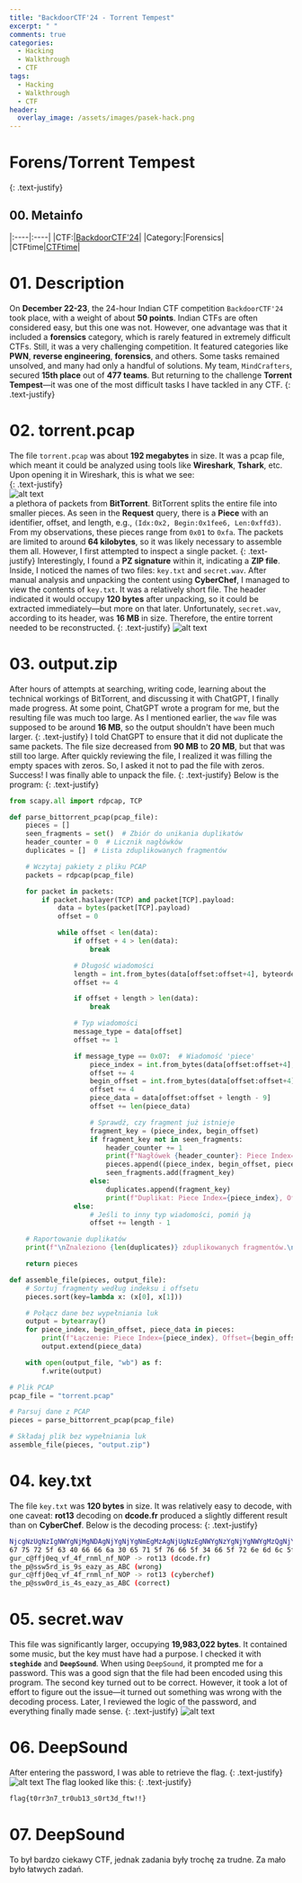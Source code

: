 ```yaml
---
title: "BackdoorCTF'24 - Torrent Tempest"
excerpt: " "
comments: true
categories:
  - Hacking
  - Walkthrough
  - CTF
tags:
  - Hacking
  - Walkthrough
  - CTF
header:
  overlay_image: /assets/images/pasek-hack.png
---
```

# Forens/Torrent Tempest
{: .text-justify}

## 00. Metainfo

|:----|:----|
|CTF:|[BackdoorCTF'24](https://backdoor.infoseciitr.in/)|
|Category:|Forensics|
|CTFtime|[CTFtime](https://ctftime.org/event/2540)|


# 01. Description
On **December 22-23**, the 24-hour Indian CTF competition `BackdoorCTF'24` took place, with a weight of about **50 points**. Indian CTFs are often considered easy, but this one was not. However, one advantage was that it included a **forensics** category, which is rarely featured in extremely difficult CTFs. Still, it was a very challenging competition. It featured categories like **PWN**, **reverse engineering**, **forensics**, and others. Some tasks remained unsolved, and many had only a handful of solutions.
My team, `MindCrafters`, secured **15th place** out of **477 teams**. But returning to the challenge **Torrent Tempest**—it was one of the most difficult tasks I have tackled in any CTF.
{: .text-justify}

# 02. torrent.pcap
The file `torrent.pcap` was about **192 megabytes** in size. It was a pcap file, which meant it could be analyzed using tools like **Wireshark**, **Tshark**, etc. Upon opening it in Wireshark, this is what we see:  
{: .text-justify}  
![alt text](/assets/images/hacking/2024/05/01.png)  
a plethora of packets from **BitTorrent**. BitTorrent splits the entire file into smaller pieces. As seen in the **Request** query, there is a **Piece** with an identifier, offset, and length, e.g., `(Idx:0x2, Begin:0x1fee6, Len:0xffd3)`. From my observations, these pieces range from `0x01` to `0xfa`. The packets are limited to around **64 kilobytes**, so it was likely necessary to assemble them all. However, I first attempted to inspect a single packet.
{: .text-justify}
Interestingly, I found a **PZ signature** within it, indicating a **ZIP file**. Inside, I noticed the names of two files: `key.txt` and `secret.wav`. After manual analysis and unpacking the content using **CyberChef**, I managed to view the contents of `key.txt`. It was a relatively short file. The header indicated it would occupy **120 bytes** after unpacking, so it could be extracted immediately—but more on that later. Unfortunately, `secret.wav`, according to its header, was **16 MB** in size. Therefore, the entire torrent needed to be reconstructed.
{: .text-justify}
![alt text](/assets/images/hacking/2024/05/02.png)

# 03. output.zip
After hours of attempts at searching, writing code, learning about the technical workings of BitTorrent, and discussing it with ChatGPT, I finally made progress. At some point, ChatGPT wrote a program for me, but the resulting file was much too large. As I mentioned earlier, the `wav` file was supposed to be around **16 MB**, so the output shouldn't have been much larger. 
{: .text-justify}
I told ChatGPT to ensure that it did not duplicate the same packets. The file size decreased from **90 MB** to **20 MB**, but that was still too large. After quickly reviewing the file, I realized it was filling the empty spaces with zeros. So, I asked it not to pad the file with zeros. Success! I was finally able to unpack the file.
{: .text-justify}
Below is the program:
{: .text-justify}
```python
from scapy.all import rdpcap, TCP

def parse_bittorrent_pcap(pcap_file):
    pieces = []
    seen_fragments = set()  # Zbiór do unikania duplikatów
    header_counter = 0  # Licznik nagłówków
    duplicates = []  # Lista zduplikowanych fragmentów

    # Wczytaj pakiety z pliku PCAP
    packets = rdpcap(pcap_file)

    for packet in packets:
        if packet.haslayer(TCP) and packet[TCP].payload:
            data = bytes(packet[TCP].payload)
            offset = 0

            while offset < len(data):
                if offset + 4 > len(data):
                    break

                # Długość wiadomości
                length = int.from_bytes(data[offset:offset+4], byteorder='big')
                offset += 4

                if offset + length > len(data):
                    break

                # Typ wiadomości
                message_type = data[offset]
                offset += 1

                if message_type == 0x07:  # Wiadomość 'piece'
                    piece_index = int.from_bytes(data[offset:offset+4], byteorder='big')
                    offset += 4
                    begin_offset = int.from_bytes(data[offset:offset+4], byteorder='big')
                    offset += 4
                    piece_data = data[offset:offset + length - 9]
                    offset += len(piece_data)

                    # Sprawdź, czy fragment już istnieje
                    fragment_key = (piece_index, begin_offset)
                    if fragment_key not in seen_fragments:
                        header_counter += 1
                        print(f"Nagłówek {header_counter}: Piece Index={piece_index}, Offset={begin_offset}")
                        pieces.append((piece_index, begin_offset, piece_data))
                        seen_fragments.add(fragment_key)
                    else:
                        duplicates.append(fragment_key)
                        print(f"Duplikat: Piece Index={piece_index}, Offset={begin_offset}")
                else:
                    # Jeśli to inny typ wiadomości, pomiń ją
                    offset += length - 1

    # Raportowanie duplikatów
    print(f"\nZnaleziono {len(duplicates)} zduplikowanych fragmentów.\n")

    return pieces

def assemble_file(pieces, output_file):
    # Sortuj fragmenty według indeksu i offsetu
    pieces.sort(key=lambda x: (x[0], x[1]))

    # Połącz dane bez wypełniania luk
    output = bytearray()
    for piece_index, begin_offset, piece_data in pieces:
        print(f"Łączenie: Piece Index={piece_index}, Offset={begin_offset}, Długość={len(piece_data)}")
        output.extend(piece_data)

    with open(output_file, "wb") as f:
        f.write(output)

# Plik PCAP
pcap_file = "torrent.pcap"

# Parsuj dane z PCAP
pieces = parse_bittorrent_pcap(pcap_file)

# Składaj plik bez wypełniania luk
assemble_file(pieces, "output.zip")
```
# 04. key.txt
The file `key.txt` was **120 bytes** in size. It was relatively easy to decode, with one caveat: **rot13** decoding on **dcode.fr** produced a slightly different result than on **CyberChef**. Below is the decoding process:
{: .text-justify}
```bash
NjcgNzUgNzIgNWYgNjMgNDAgNjYgNjYgNmEgMzAgNjUgNzEgNWYgNzYgNjYgNWYgMzQgNjYgNWYgNzIgNmUgNmQgNmMgNWYgNmUgNjYgNWYgNGUgNGYgNTA= -> base64
67 75 72 5f 63 40 66 66 6a 30 65 71 5f 76 66 5f 34 66 5f 72 6e 6d 6c 5f 6e 66 5f 4e 4f 50 -> ascii
gur_c@ffj0eq_vf_4f_rnml_nf_NOP -> rot13 (dcode.fr)
the_p@ssw5rd_is_9s_eazy_as_ABC (wrong)
gur_c@ffj0eq_vf_4f_rnml_nf_NOP -> rot13 (cyberchef)
the_p@ssw0rd_is_4s_eazy_as_ABC (correct)
```
# 05. secret.wav
This file was significantly larger, occupying **19,983,022 bytes**. It contained some music, but the key must have had a purpose. I checked it with **`steghide`** and **`DeepSound`**. When using `DeepSound`, it prompted me for a password. This was a good sign that the file had been encoded using this program. The second key turned out to be correct. However, it took a lot of effort to figure out the issue—it turned out something was wrong with the decoding process. Later, I reviewed the logic of the password, and everything finally made sense.
{: .text-justify}
![alt text](/assets/images/hacking/2024/05/03.png)

# 06. DeepSound
After entering the password, I was able to retrieve the flag.
{: .text-justify}
![alt text](/assets/images/hacking/2024/05/04.png)
The flag looked like this: 
{: .text-justify}
```bash
flag{t0rr3n7_tr0ub13_s0rt3d_ftw!!}
```

# 07. DeepSound

To był bardzo ciekawy CTF, jednak zadania były trochę za trudne. Za mało było łatwych zadań.


